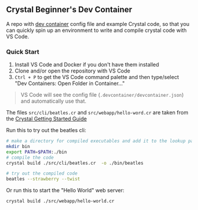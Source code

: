 ## Crystal Beginner's Dev Container

A repo with [dev container][devcontainers-spec] config file and example Crystal code, so that you can quickly spin up an environment to write and compile crystal code with VS Code.

### Quick Start

1. Install VS Code and Docker if you don't have them installed
2. Clone and/or open the repository with VS Code
3. `Ctrl + P` to get the VS Code command palette and then type/select "Dev Containers: Open Folder in Container..."

> VS Code will see the config file (`.devcontainer/devcontainer.json`) and automatically use that.

The files `src/cli/beatles.cr` and `src/webapp/hello-word.cr` are taken from the [Crystal Getting Started Guide][crystal-tutorial]

Run this to try out the beatles cli:

```bash
# make a directory for compiled executables and add it to the lookup path
mkdir bin
export PATH=$PATH:./bin
# compile the code
crystal build ./src/cli/beatles.cr  -o ./bin/beatles

# try out the compiled code
beatles --strawberry --twist
```

Or run this to start the "Hello World" web server:
```bash
crystal build ./src/webapp/hello-world.cr
```


[devcontainers-spec]: https://containers.dev/
[crystal-tutorial]: https://crystal-lang.org/reference/1.8/getting_started/